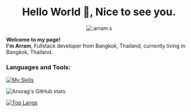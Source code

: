 <div align="center">
<h1>Hello World 👋, Nice to see you.</h1>
</div>

<div align="center">
  <img src="https://count.getloli.com/get/@:arram.s" alt=":arram.s" />
</div>

**Welcome to my page!** <br>
**I'm Arram**, Fullstack developer from Bangkok, Thailand, currently living in  Bangkok, Thailand.

### Languages and Tools:

[![My Skills](https://skillicons.dev/icons?i=javascript,typescript,html,css,vue,nuxt,nestjs,flutter,laravel,docker,mysql,discord,github,idea,vscode)](https://skillicons.dev)

![Anurag's GitHub stats](https://github-readme-stats.vercel.app/api?username=jakkapanthongkam&show_icons=true&theme=radical)

[![Top Langs](https://github-readme-stats.vercel.app/api/top-langs/?username=jakkapanthongkam&layout=compact)](https://github.com/jakkapanthongkam)
